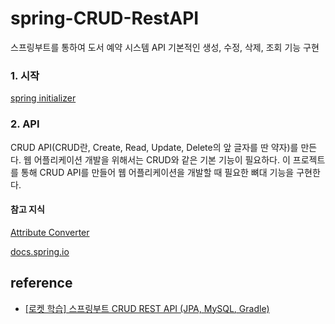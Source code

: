 # spring-CRUD-RestAPI

스프링부트를 통하여 도서 예약 시스템 API
기본적인 생성, 수정, 삭제, 조회 기능 구현


### 1. 시작
[spring initializer](https://start.spring.io/)

### 2. API
CRUD API(CRUD란, Create, Read, Update, Delete의 앞 글자를 딴 약자)를 만든다.
웹 어플리케이션 개발을 위해서는 CRUD와 같은 기본 기능이 필요하다.
이 프로젝트를 통해 CRUD API를 만들어 웹 어플리케이션을 개발할 때 필요한 뼈대 기능을 구현한다.

#### 참고 지식
 [Attribute Converter](https://lng1982.tistory.com/279)
 
 [docs.spring.io](https://spring.io/)

## reference
* [[로켓 학습] 스프링부트 CRUD REST API (JPA, MySQL, Gradle)](https://covenant.tistory.com/243?category=730169)
